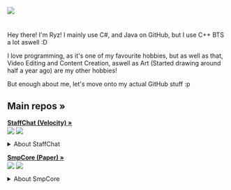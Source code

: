 <a href="https://github-readme-stats.vercel.app/api?username=ryzech&show_icons=true&theme=vue-dark%22%3E">
  <img align="center" src="https://github-readme-stats.vercel.app/api?username=ryzech&show_icons=true&include_all_commits=true&count_private=true&theme=react" />
</a>

#
Hey there! I'm Ryz! I mainly use C#, and Java on GitHub, but I use C++ BTS a lot aswell :D

I love programming, as it's one of my favourite hobbies, but as well as that, Video Editing and Content Creation, aswell as Art (Started drawing around half a year ago) are my other hobbies!

But enough about me, let's move onto my actual GitHub stuff :p
## Main repos »
**<a href="https://github.com/ryzech/StaffChat">StaffChat (Velocity) »** <br><img align="center" src="https://tokei.rs/b1/github/ryzech/StaffChat?category=code" /></a> <a href="https://ci.ryzech.net/job/StaffChat"><img align="center" src = "https://ci.ryzech.net/buildStatus/icon?job=StaffChat"/></a>
<details>
  <summary>About StaffChat</summary>
  
  StaffChat is a Velocity plugin I made to bridge a private chat for server staff (or for any other reason), to Discord. If you send a message starting with `@`, or enable auto with `/sctoggle`, it will send a message to a configurable Discord channel, using a Discord bot. And if you send a message in the Discord channel, it will send it in Minecraft privately!
</details>

**<a href="https://github.com/ryzech/SmpCore">SmpCore (Paper) »** <br><img align="center" src="https://tokei.rs/b1/github/ryzech/SmpCore?category=code" /></a> <a href="https://ci.ryzech.net/job/SmpCore"><img align="center" src = "https://ci.ryzech.net/buildStatus/icon?job=SmpCore"/></a>
<details>
  <summary>About SmpCore</summary>
  
  SmpCore is a plugin I made for my Minecraft server (`legundo.mcserver.us` though its down for a reset as of now). Not anything special, but it adds some things I needed for our server (Diamond backed economy system (uses essentials economy api), report command using MySQL and a Discord bot to notify us of reports, spawn commands, announcement command, and a few other things). If you find anything useful feel free to use it :D Keep in mind though, this is made for my server, so while its configurable to be used on ANY server, it may not 100% fit your needs. If you have any issues however, feel free to open an issue, or open pull requests to add or fix things!
</details>

